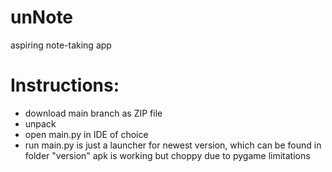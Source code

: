 # unNote
aspiring note-taking app

# Instructions:
- download main branch as ZIP file
- unpack
- open main.py in IDE of choice
- run
main.py is just a launcher for newest version, which can be found in folder "version"
apk is working but choppy due to pygame limitations
